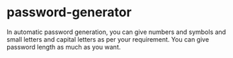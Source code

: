 # password-generator

<p>In automatic password generation, you can give numbers and symbols and small letters and capital letters as per your requirement. You can give password length as much as you want.</p>

<img src>
